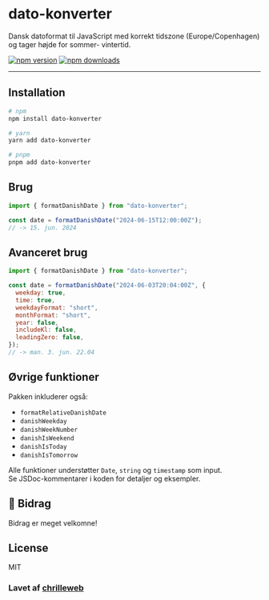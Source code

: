 # dato-konverter

Dansk datoformat til JavaScript med korrekt tidszone (Europe/Copenhagen) og tager højde for sommer- vintertid.

[![npm version](https://badge.fury.io/js/dato-konverter.svg)](https://www.npmjs.com/package/dato-konverter)
[![npm downloads](https://img.shields.io/npm/dt/dato-konverter.svg)](https://www.npmjs.com/package/dato-konverter)

---

## Installation

```bash
# npm
npm install dato-konverter

# yarn
yarn add dato-konverter

# pnpm
pnpm add dato-konverter
```

## Brug

```js
import { formatDanishDate } from "dato-konverter";

const date = formatDanishDate("2024-06-15T12:00:00Z");
// -> 15. jun. 2024

```

## Avanceret brug

```js
import { formatDanishDate } from "dato-konverter";

const date = formatDanishDate("2024-06-03T20:04:00Z", {
  weekday: true,
  time: true,
  weekdayFormat: "short",
  monthFormat: "short",
  year: false,
  includeKl: false,
  leadingZero: false,
});
// -> man. 3. jun. 22.04
```

## Øvrige funktioner

Pakken inkluderer også:

- `formatRelativeDanishDate`
- `danishWeekday`
- `danishWeekNumber`
- `danishIsWeekend`
- `danishIsToday`
- `danishIsTomorrow`

Alle funktioner understøtter `Date`, `string` og `timestamp` som input.  
Se JSDoc-kommentarer i koden for detaljer og eksempler.

## 🤝 Bidrag

Bidrag er meget velkomne!

## License

MIT

### Lavet af [chrilleweb](https://github.com/chrilleweb)
